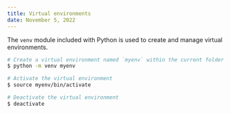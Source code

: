 ```yaml
---
title: Virtual environments
date: November 5, 2022
---
```


The `venv` module included with Python is used to create and manage virtual environments.

```bash
# Create a virtual environment named `myenv` within the current folder
$ python -m venv myenv

# Activate the virtual environment
$ source myenv/bin/activate

# Deactivate the virtual environment
$ deactivate
```
